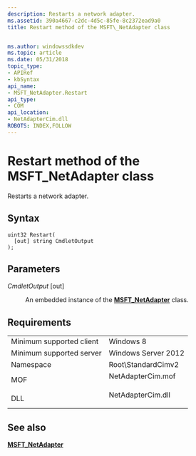 ```yaml
---
description: Restarts a network adapter.
ms.assetid: 390a4667-c2dc-4d5c-85fe-8c2372ead9a0
title: Restart method of the MSFT\_NetAdapter class


ms.author: windowssdkdev
ms.topic: article
ms.date: 05/31/2018
topic_type: 
- APIRef
- kbSyntax
api_name: 
- MSFT_NetAdapter.Restart
api_type: 
- COM
api_location: 
- NetAdapterCim.dll
ROBOTS: INDEX,FOLLOW
---
```


# Restart method of the MSFT\_NetAdapter class

Restarts a network adapter.

## Syntax


```mof
uint32 Restart(
  [out] string CmdletOutput
);
```



## Parameters

<dl> <dt>

*CmdletOutput* \[out\]
</dt> <dd>

An embedded instance of the [**MSFT\_NetAdapter**](msft-netadapter.md) class.

</dd> </dl>

## Requirements



|                                     |                                                                                              |
|-------------------------------------|----------------------------------------------------------------------------------------------|
| Minimum supported client<br/> | Windows 8<br/>                                                                         |
| Minimum supported server<br/> | Windows Server 2012<br/>                                                               |
| Namespace<br/>                | Root\\StandardCimv2<br/>                                                               |
| MOF<br/>                      | <dl> <dt>NetAdapterCim.mof</dt> </dl> |
| DLL<br/>                      | <dl> <dt>NetAdapterCim.dll</dt> </dl> |



## See also

<dl> <dt>

[**MSFT\_NetAdapter**](msft-netadapter.md)
</dt> </dl>

 

 




